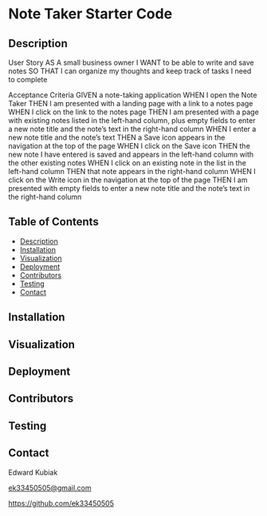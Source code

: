 # Note Taker Starter Code

## Description

User Story
AS A small business owner
I WANT to be able to write and save notes
SO THAT I can organize my thoughts and keep track of tasks I need to complete

Acceptance Criteria
GIVEN a note-taking application
WHEN I open the Note Taker
THEN I am presented with a landing page with a link to a notes page
WHEN I click on the link to the notes page
THEN I am presented with a page with existing notes listed in the left-hand column, plus empty fields to enter a new note title and the note’s text in the right-hand column
WHEN I enter a new note title and the note’s text
THEN a Save icon appears in the navigation at the top of the page
WHEN I click on the Save icon
THEN the new note I have entered is saved and appears in the left-hand column with the other existing notes
WHEN I click on an existing note in the list in the left-hand column
THEN that note appears in the right-hand column
WHEN I click on the Write icon in the navigation at the top of the page
THEN I am presented with empty fields to enter a new note title and the note’s text in the right-hand column

 ## Table of Contents
  - [Description](#description)
  - [Installation](#installation)
  - [Visualization](#visualization)
  - [Deployment](#deployment)
  - [Contributors](#contributors)
  - [Testing](#testing)
  - [Contact](#contact)

## Installation

## Visualization

## Deployment

## Contributors

## Testing

## Contact

Edward Kubiak

ek33450505@gmail.com

https://github.com/ek33450505
